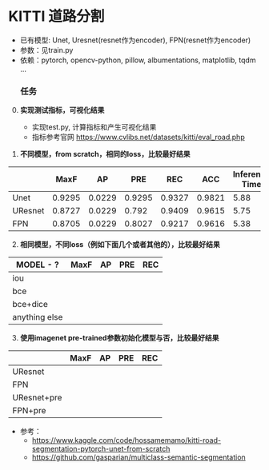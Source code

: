 # KITTI 道路分割

- 已有模型: Unet, Uresnet(resnet作为encoder), FPN(resnet作为encoder)
- 参数：见train.py
- 依赖：pytorch, opencv-python, pillow, albumentations, matplotlib, tqdm ...
  ### 任务

0. **实现测试指标，可视化结果**

   - 实现test.py, 计算指标和产生可视化结果
   - 指标参考官网 https://www.cvlibs.net/datasets/kitti/eval_road.php
1. **不同模型，from scratch，相同的loss，比较最好结果**

|         | MaxF   | AP     | PRE    | REC    | ACC    | Inference Time |
| ------- | ------ | ------ | ------ | ------ | ------ | -------------- |
| Unet    | 0.9295 | 0.0229 | 0.9295 | 0.9327 | 0.9821 | 5.88           |
| UResnet | 0.8727 | 0.0229 | 0.792  | 0.9409 | 0.9615 | 5.75           |
| FPN     | 0.8705 | 0.0229 | 0.8027 | 0.9217 | 0.9616 | 5.38           |

2. **相同模型，不同loss（例如下面几个或者其他的），比较最好结果**

| MODEL - ?     | MaxF | AP | PRE | REC |
| ------------- | ---- | -- | --- | --- |
| iou           |      |    |     |     |
| bce           |      |    |     |     |
| bce+dice      |      |    |     |     |
| anything else |      |    |     |     |

3. **使用imagenet pre-trained参数初始化模型与否，比较最好结果**

|             | MaxF | AP | PRE | REC |
| ----------- | ---- | -- | --- | --- |
| UResnet     |      |    |     |     |
| FPN         |      |    |     |     |
| UResnet+pre |      |    |     |     |
| FPN+pre     |      |    |     |     |

- 参考：
  - https://www.kaggle.com/code/hossamemamo/kitti-road-segmentation-pytorch-unet-from-scratch
  - https://github.com/gasparian/multiclass-semantic-segmentation
